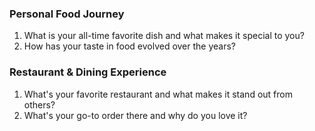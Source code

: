 ### Personal Food Journey

1. What is your all-time favorite dish and what makes it special to you?
2. How has your taste in food evolved over the years?

### Restaurant & Dining Experience

1. What's your favorite restaurant and what makes it stand out from others?
2. What's your go-to order there and why do you love it?